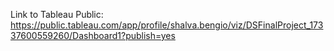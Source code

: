 Link to Tableau Public:
https://public.tableau.com/app/profile/shalva.bengio/viz/DSFinalProject_17337600559260/Dashboard1?publish=yes
